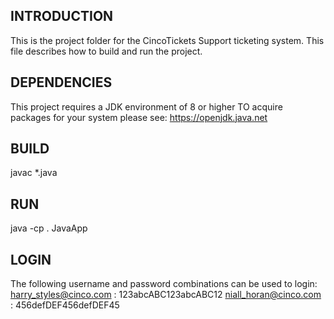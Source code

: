 ## INTRODUCTION
This is the project folder for the CincoTickets Support 
ticketing system.  This file describes how to build and run the project.

## DEPENDENCIES
This project requires a JDK environment of 8 or higher
TO acquire packages for your system please see:
https://openjdk.java.net

## BUILD
javac *.java

## RUN
java -cp . JavaApp

## LOGIN
The following username and password
combinations can be used to login:
harry_styles@cinco.com : 123abcABC123abcABC12
niall_horan@cinco.com : 456defDEF456defDEF45
